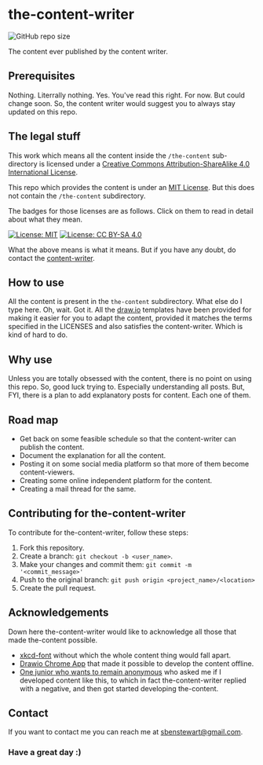 # the-content-writer
![GitHub repo size](https://img.shields.io/github/repo-size/sbenstewart/the-content-writer)

The content ever published by the content writer.

## Prerequisites

Nothing. Literrally nothing. Yes. You've read this right. For now. But could change soon. So, the content writer would suggest you to always stay updated on this repo.

## The legal stuff

This work which means all the content inside the `/the-content` sub-directory is licensed under a [Creative Commons Attribution-ShareAlike 4.0 International License](http://creativecommons.org/licenses/by-sa/4.0/).

This repo which provides the content is under an [MIT License](/LICENSE). But this does not contain the `/the-content` subdirectory.

The badges for those licenses are as follows. Click on them to read in detail about what they mean.

[![License: MIT](https://img.shields.io/badge/License-MIT-yellow.svg)](https://opensource.org/licenses/MIT)
[![License: CC BY-SA 4.0](https://img.shields.io/badge/License-CC%20BY--SA%204.0-lightgrey.svg)](https://creativecommons.org/licenses/by-sa/4.0/)

What the above means is what it means. But if you have any doubt, do contact the [content-writer](mailto:sbenstewart@gmail.com?subject=[GitHub]%20the-content-writer).

## How to use

All the content is present in the `the-content` subdirectory. What else do I type here. Oh, wait. Got it. All the [draw.io](http://draw.io/) templates have been provided for making it easier for you to adapt the content, provided it matches the terms specified in the LICENSES and also satisfies the content-writer. Which is kind of hard to do.

## Why use

Unless you are totally obsessed with the content, there is no point on using this repo. So, good luck trying to. Especially understanding all posts. But, FYI, there is a plan to add explanatory posts for content. Each one of them.

## Road map
* Get back on some feasible schedule so that the content-writer can publish the content.
* Document the explanation for all the content.
* Posting it on some social media platform so that more of them become content-viewers.
* Creating some online independent platform for the content.
* Creating a mail thread for the same.

## Contributing for the-content-writer
To contribute for the-content-writer, follow these steps:

1. Fork this repository.
2. Create a branch: `git checkout -b <user_name>`.
3. Make your changes and commit them: `git commit -m '<commit_message>'`
4. Push to the original branch: `git push origin <project_name>/<location>`
5. Create the pull request.

## Acknowledgements
Down here the-content-writer would like to acknowledge all those that made the-content possible.

* [xkcd-font](http://xkcd.com/1350/xkcd-Regular.otf) without which the whole content thing would fall apart.
* [Drawio Chrome App](https://chrome.google.com/webstore/detail/drawio-desktop/pebppomjfocnoigkeepgbmcifnnlndla?hl=en-GB) that made it possible to develop the content offline.
* [One junior who wants to remain anonymous](https://www.techradar.com/in/how-to/how-to-become-anonymous-online) who asked me if I developed content like this, to which in fact the-content-writer replied with a negative, and then got started developing the-content.

## Contact

If you want to contact me you can reach me at <sbenstewart@gmail.com>.

<h3>Have a great day :)</h3>



